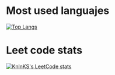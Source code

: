 # Most used languajes
[![Top Langs](https://github-readme-stats.vercel.app/api/top-langs/?username=afontan&count_private=true&langs_count=5&show_icons=true&theme=radical)](https://github.com/anuraghazra/github-readme-stats)

# Leet code stats
[![KnlnKS's LeetCode stats](https://leetcode-stats-six.vercel.app/api?username=afontan&theme=dark)](https://leetcode.com/afontan)
